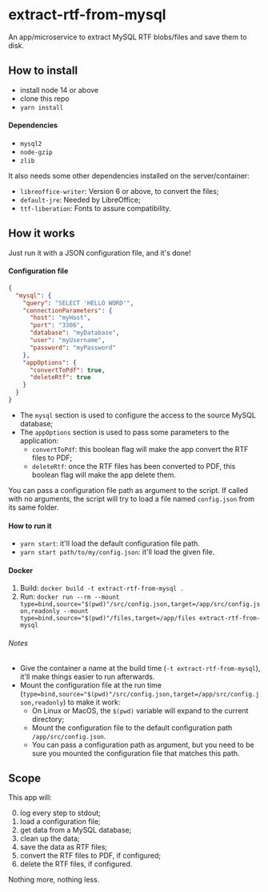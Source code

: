 # extract-rtf-from-mysql

An app/microservice to extract MySQL RTF blobs/files and save them to disk.

## How to install

- install node 14 or above
- clone this repo
- `yarn install`

#### Dependencies

- `mysql2`
- `node-gzip`
- `zlib`

It also needs some other dependencies installed on the server/container:

- `libreoffice-writer`: Version 6 or above, to convert the files;
- `default-jre`: Needed by LibreOffice;
- `ttf-liberation`: Fonts to assure compatibility.

## How it works

Just run it with a JSON configuration file, and it's done!

#### Configuration file

```json
{
  "mysql": {
    "query": "SELECT 'HELLO WORD'",
    "connectionParameters": {
      "host": "myHost",
      "port": "3306",
      "database": "myDatabase",
      "user": "myUsername",
      "password": "myPassword"
    },
    "appOptions": {
      "convertToPdf": true,
      "deleteRtf": true
    }
  }
}
```

- The `mysql` section is used to configure the access to the source MySQL database;
- The `appOptions` section is used to pass some parameters to the application:
  - `convertToPdf`: this boolean flag will make the app convert the RTF files to PDF;
  - `deleteRtf`: once the RTF files has been converted to PDF, this boolean flag will make the app delete them.

You can pass a configuration file path as argument to the script. If called with no arguments, the script will try to load a file named `config.json` from its same folder.

#### How to run it

- `yarn start`: it'll load the default configuration file path.
- `yarn start path/to/my/config.json`: it'll load the given file.

#### Docker

1. Build: `docker build -t extract-rtf-from-mysql .`
2. Run: `docker run --rm --mount type=bind,source="$(pwd)"/src/config.json,target=/app/src/config.json,readonly --mount type=bind,source="$(pwd)"/files,target=/app/files extract-rtf-from-mysql`

###### Notes

- Give the container a name at the build time (`-t extract-rtf-from-mysql`), it'll make things easier to run afterwards.
- Mount the configuration file at the run time (`type=bind,source="$(pwd)"/src/config.json,target=/app/src/config.json,readonly`) to make it work:
  - On Linux or MacOS, the `$(pwd)` variable will expand to the current directory;
  - Mount the configuration file to the default configuration path `/app/src/config.json`.
  - You can pass a configuration path as argument, but you need to be sure you mounted the configuration file that matches this path.

## Scope

This app will:

0. log every step to stdout;
1. load a configuration file;
2. get data from a MySQL database;
3. clean up the data;
4. save the data as RTF files;
5. convert the RTF files to PDF, if configured;
6. delete the RTF files, if configured.

Nothing more, nothing less.

